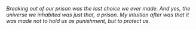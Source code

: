 *Breaking out of our prison was the last choice we ever made. And yes, the universe we inhabited was just that, a prison.* 
*My intuition after was that it was made not to hold us as punishment, but to protect us.*